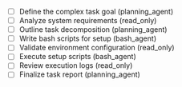 - [ ] Define the complex task goal (planning_agent)
- [ ] Analyze system requirements (read_only)
- [ ] Outline task decomposition (planning_agent)
- [ ] Write bash scripts for setup (bash_agent)
- [ ] Validate environment configuration (read_only)
- [ ] Execute setup scripts (bash_agent)
- [ ] Review execution logs (read_only)
- [ ] Finalize task report (planning_agent)